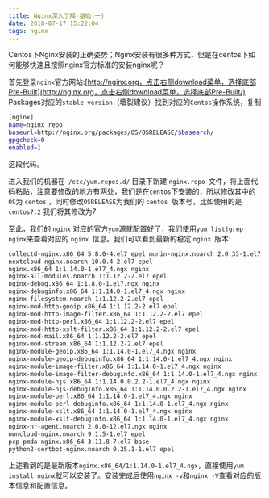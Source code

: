 ```yaml
---
title: Nginx深入了解-基础(一)
date: 2018-07-17 15:22:04
tags: nginx
---
```


Centos下Nginx安装的正确姿势；Nginx安装有很多种方式，但是在centos下如何能够快速且按照nginx官方标准的安装nginx呢？

<!-- more -->

首先登录```nginx```官方网站:[http://nginx.org，点击右侧download菜单，选择底部Pre-Built](http://nginx.org，点击右侧download菜单，选择底部Pre-Built/) Packages对应的```stable version```（墙裂建议）找到对应的```Centos```操作系统，复制

```bash
[nginx]
name=nginx repo
baseurl=http://nginx.org/packages/OS/OSRELEASE/$basearch/
gpgcheck=0
enabled=1
```

这段代码。

进入我们的机器在``` /etc/yum.repos.d/``` 目录下新建 ```nginx.repo ```文件，将上面代码粘贴，注意要修改的地方有两处，我们是在``` centos ```下安装的，所以修改其中的``` OS ```为 ```centos``` ，同时修改``` OSRELEASE ```为我们的 ```centos ```版本号，比如使用的是``` centos7.2``` 我们将其修改为7



至此，我们的 ```nginx``` 对应的官方``` yum ```源就配置好了，我们使用``` yum list|grep nginx ```来查看对应的 ```nginx ```信息。我们可以看到最新的稳定 ```nginx ```版本:

```bash
collectd-nginx.x86_64 5.8.0-4.el7 epel munin-nginx.noarch 2.0.33-1.el7 epel 
nextcloud-nginx.noarch 10.0.4-2.el7 epel 
nginx.x86_64 1:1.14.0-1.el7_4.ngx nginx 
nginx-all-modules.noarch 1:1.12.2-2.el7 epel 
nginx-debug.x86_64 1:1.8.0-1.el7.ngx nginx 
nginx-debuginfo.x86_64 1:1.14.0-1.el7_4.ngx nginx 
nginx-filesystem.noarch 1:1.12.2-2.el7 epel 
nginx-mod-http-geoip.x86_64 1:1.12.2-2.el7 epel 
nginx-mod-http-image-filter.x86_64 1:1.12.2-2.el7 epel 
nginx-mod-http-perl.x86_64 1:1.12.2-2.el7 epel 
nginx-mod-http-xslt-filter.x86_64 1:1.12.2-2.el7 epel 
nginx-mod-mail.x86_64 1:1.12.2-2.el7 epel 
nginx-mod-stream.x86_64 1:1.12.2-2.el7 epel 
nginx-module-geoip.x86_64 1:1.14.0-1.el7_4.ngx nginx 
nginx-module-geoip-debuginfo.x86_64 1:1.14.0-1.el7_4.ngx nginx 
nginx-module-image-filter.x86_64 1:1.14.0-1.el7_4.ngx nginx 
nginx-module-image-filter-debuginfo.x86_64 1:1.14.0-1.el7_4.ngx nginx 
nginx-module-njs.x86_64 1:1.14.0.0.2.2-1.el7_4.ngx nginx 
nginx-module-njs-debuginfo.x86_64 1:1.14.0.0.2.2-1.el7_4.ngx nginx 
nginx-module-perl.x86_64 1:1.14.0-1.el7_4.ngx nginx 
nginx-module-perl-debuginfo.x86_64 1:1.14.0-1.el7_4.ngx nginx 
nginx-module-xslt.x86_64 1:1.14.0-1.el7_4.ngx nginx 
nginx-module-xslt-debuginfo.x86_64 1:1.14.0-1.el7_4.ngx nginx 
nginx-nr-agent.noarch 2.0.0-12.el7.ngx nginx 
owncloud-nginx.noarch 9.1.5-1.el7 epel 
pcp-pmda-nginx.x86_64 3.11.8-7.el7 base 
python2-certbot-nginx.noarch 0.25.1-1.el7 epel
```

上述看到的是最新版本`nginx.x86_64/1:1.14.0-1.el7_4.ngx`，直接使用`yum install nginx`就可以安装了。安装完成后使用`nginx -v`和`nginx -V`查看对应的版本信息和配置信息。

